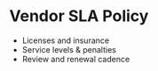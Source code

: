 # Vendor SLA Policy

- Licenses and insurance
- Service levels & penalties
- Review and renewal cadence
